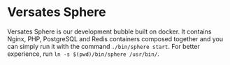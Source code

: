 # Versates Sphere
Versates Sphere is our development bubble built on docker.
It contains Nginx, PHP, PostgreSQL and Redis containers composed together and you can simply run it with the command 
`./bin/sphere start`.
For better experience, run `ln -s $(pwd)/bin/sphere /usr/bin/`.
